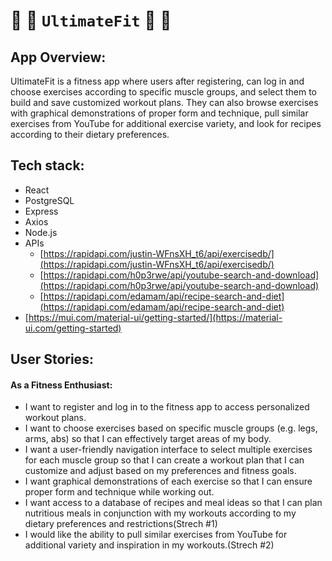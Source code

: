 # 👊 💪 `UltimateFit` 💪 👊

## App Overview:

UltimateFit is a fitness app where users after registering, can log in and choose exercises according to specific muscle groups, and select them to build and save customized workout plans. They can also browse exercises with graphical demonstrations of proper form and technique, pull similar exercises from YouTube for additional exercise variety, and look for recipes according to their dietary preferences.

## Tech stack:

- React
- PostgreSQL
- Express
- Axios
- Node.js
- APIs
  - [https://rapidapi.com/justin-WFnsXH_t6/api/exercisedb/](https://rapidapi.com/justin-WFnsXH_t6/api/exercisedb/)
  - [https://rapidapi.com/h0p3rwe/api/youtube-search-and-download](https://rapidapi.com/h0p3rwe/api/youtube-search-and-download)
  - [https://rapidapi.com/edamam/api/recipe-search-and-diet](https://rapidapi.com/edamam/api/recipe-search-and-diet)
- [https://mui.com/material-ui/getting-started/](https://material-ui.com/getting-started)

## User Stories:

#### As a Fitness Enthusiast:

- I want to register and log in to the fitness app to access personalized workout plans.
- I want to choose exercises based on specific muscle groups (e.g. legs, arms, abs) so that I can effectively target areas of my body.
- I want a user-friendly navigation interface to select multiple exercises for each muscle group so that I can create a workout plan that I can customize and adjust based on my preferences and fitness goals.
- I want graphical demonstrations of each exercise so that I can ensure proper form and technique while working out.
- I want access to a database of recipes and meal ideas so that I can plan nutritious meals in conjunction with my workouts according to my dietary preferences and restrictions(Strech #1)
- I would like the ability to pull similar exercises from YouTube for additional variety and inspiration in my workouts.(Strech #2)
